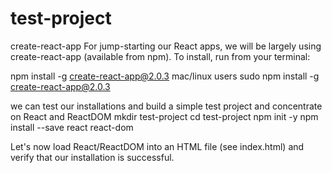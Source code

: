 # test-project

create-react-app
For jump-starting our React apps, we will be largely using create-react-app (available from npm).  To install, run from your terminal:

npm install -g create-react-app@2.0.3
mac/linux users
sudo npm install -g create-react-app@2.0.3

we can test our installations and build a simple test project and concentrate on React and ReactDOM
mkdir test-project
cd test-project
npm init -y
npm install --save react react-dom

Let's now load React/ReactDOM into an HTML file (see index.html) and verify that our installation is successful.
